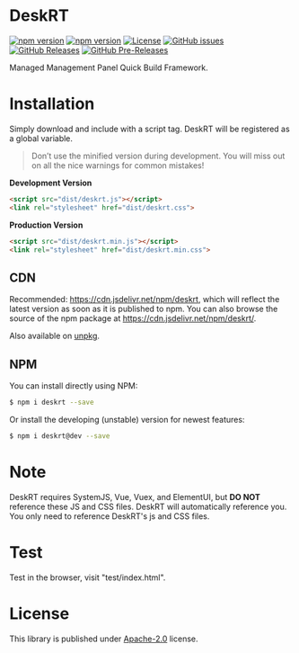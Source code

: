 # DeskRT

[![npm version](https://img.shields.io/npm/v/deskrt.svg?colorB=brightgreen)](https://www.npmjs.com/package/deskrt "Stable Version")
[![npm version](https://img.shields.io/npm/v/deskrt/dev.svg)](https://www.npmjs.com/package/deskrt "Development Version")
[![License](https://img.shields.io/github/license/MaiyunNET/DeskRT.svg)](https://github.com/MaiyunNET/DeskRT/blob/master/LICENSE)
[![GitHub issues](https://img.shields.io/github/issues/MaiyunNET/DeskRT.svg)](https://github.com/MaiyunNET/DeskRT/issues)
[![GitHub Releases](https://img.shields.io/github/release/MaiyunNET/DeskRT.svg)](https://github.com/MaiyunNET/DeskRT/releases "Stable Release")
[![GitHub Pre-Releases](https://img.shields.io/github/release/MaiyunNET/DeskRT/all.svg)](https://github.com/MaiyunNET/DeskRT/releases "Pre-Release")

Managed Management Panel Quick Build Framework. 

# Installation

Simply download and include with a script tag. DeskRT will be registered as a global variable.

> Don’t use the minified version during development. You will miss out on all the nice warnings for common mistakes!

**Development Version**

```html
<script src="dist/deskrt.js"></script>
<link rel="stylesheet" href="dist/deskrt.css">
```

**Production Version**

```html
<script src="dist/deskrt.min.js"></script>
<link rel="stylesheet" href="dist/deskrt.min.css">
```

## CDN

Recommended: https://cdn.jsdelivr.net/npm/deskrt, which will reflect the latest version as soon as it is published to npm. You can also browse the source of the npm package at https://cdn.jsdelivr.net/npm/deskrt/.

Also available on [unpkg](https://unpkg.com/deskrt).

## NPM

You can install directly using NPM:

```sh
$ npm i deskrt --save
```

Or install the developing (unstable) version for newest features:

```sh
$ npm i deskrt@dev --save
```

# Note

DeskRT requires SystemJS, Vue, Vuex, and ElementUI, but **DO NOT** reference these JS and CSS files. DeskRT will automatically reference you. You only need to reference DeskRT's js and CSS files.

# Test

Test in the browser, visit "test/index.html".

# License

This library is published under [Apache-2.0](./LICENSE) license.